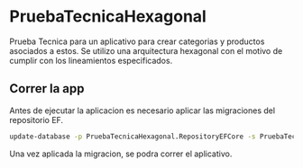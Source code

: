 # PruebaTecnicaHexagonal

Prueba Tecnica para un aplicativo para crear categorias y productos asociados a estos.
Se utilizo una arquitectura hexagonal con el motivo de cumplir con los lineamientos especificados.

## Correr la app

Antes de ejecutar la aplicacion es necesario aplicar las migraciones del repositorio EF.

```bash
update-database -p PruebaTecnicaHexagonal.RepositoryEFCore -s PruebaTecnicaHexagonal.RepositoryEFCore
```

Una vez aplicada la migracion, se podra correr el aplicativo.
